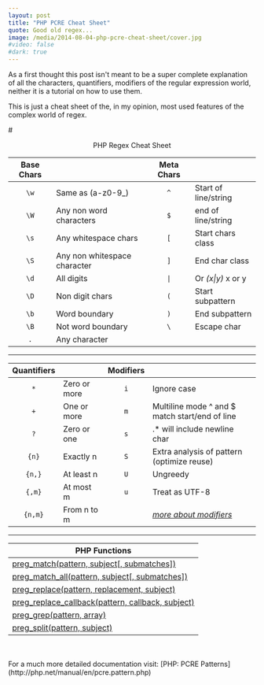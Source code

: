 ```yaml
---
layout: post
title: "PHP PCRE Cheat Sheet"
quote: Good old regex...
image: /media/2014-08-04-php-pcre-cheat-sheet/cover.jpg
#video: false
#dark: true
---
```


As a first thought this post isn't meant to be a super complete explanation of all the characters, quantifiers,
modifiers of the regular expression world, neither it is a tutorial on how to use them.

This is just a cheat sheet of the, in my opinion, most used features of the complex world of regex.

#<center>PHP Regex Cheat Sheet</center>

|Base Chars	|															|Meta Chars						|													|
|:---:			|---													|:---:								|---											|
|`\w`				|Same as (a-z0-9_)						|`^`									|Start of line/string			|
|`\W`				|Any non word characters			|`$`									|end of line/string				|
|`\s`				|Any whitespace chars					|`[`									|Start chars class				|
|`\S`				|Any non whitespace character	|`]`									|End char class						|
|`\d`				|All digits										|<code>&#124;</code>	|Or *(x&#124;y)* x or y		|
|`\D`				|Non digit chars							|`(`									|Start subpattern					|
|`\b`				|Word boundary								|`)`									|End subpattern						|
|`\B`				|Not word boundary						|`\`									|Escape char							|
|`.`				|Any character								|											|													|
---
|Quantifiers|															|Modifiers						|																									|
|:---:			|---													|:---:								|---																							|
|`*`				|Zero or more									|`i`									|Ignore case 																			|
|`+`				|One or more									|`m`									|Multiline mode ^ and $ match start/end of line		|
|`?`				|Zero or one									|`s`									|.* will include newline char											|
|`{n}`			|Exactly n										|`S`									|Extra analysis of pattern (optimize reuse)				|
|`{n,}`			|At least n										|`U`									|Ungreedy																					|
|`{,m}`			|At most m										|`u`									|Treat as UTF-8																		|
|`{n,m}`		|From n to m									|											|*[more about modifiers](http://php.net//manual/en/reference.pcre.pattern.modifiers.php)*|
---
|PHP Functions																																																		|
|---																																																							|
|[preg_match(pattern, subject[, submatches])](http://php.net/manual/en/function.preg-match.php)										|
|[preg\_match_all(pattern, subject[, submatches])](http://php.net/manual/en/function.preg-match-all.php)					|
|[preg_replace(pattern, replacement, subject)](http://php.net/manual/en/function.preg-replace.php)								|
|[preg\_replace_callback(pattern, callback, subject)](http://php.net/manual/en/function.preg-replace-callback.php)|
|[preg_grep(pattern, array)](http://php.net/manual/en/function.preg-grep.php)																			|
|[preg_split(pattern, subject)](http://php.net/manual/en/function.preg-split.php)																	|

<br>
<br>
For a much more detailed documentation visit: [PHP: PCRE Patterns](http://php.net/manual/en/pcre.pattern.php)
